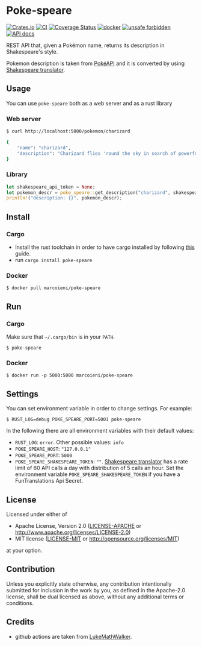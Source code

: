 # Poke-speare

[![Crates.io](https://img.shields.io/crates/v/poke-speare.svg)](https://crates.io/crates/poke-speare)
[![CI](https://github.com/MarcoIeni/poke-speare/workflows/General/badge.svg)](https://github.com/MarcoIeni/poke-speare/actions)
[![Coverage Status](https://coveralls.io/repos/github/MarcoIeni/poke-speare/badge.svg?branch=master)](https://coveralls.io/github/MarcoIeni/poke-speare?branch=master)
[![docker](https://img.shields.io/docker/cloud/build/marcoieni/poke-speare.svg)](https://hub.docker.com/r/marcoieni/poke-speare/builds)
[![unsafe forbidden](https://img.shields.io/badge/unsafe-forbidden-success.svg)](https://github.com/rust-secure-code/safety-dance/)
[![API docs](http://validator.swagger.io/validator?url=https://raw.githubusercontent.com/MarcoIeni/poke-speare/gh-pages/swagger.yaml)](https://marcoieni.github.io/poke-speare/)

REST API that, given a Pokémon name, returns its description in Shakespeare's
style.

Pokemon description is taken from [PokéAPI](https://pokeapi.co/) and it is converted
by using [Shakespeare translator](https://funtranslations.com/api/shakespeare).

## Usage

You can use `poke-speare` both as a web server and as a rust library

### Web server

```sh
$ curl http://localhost:5000/pokemon/charizard

{
    "name": "charizard",
    "description": "Charizard flies 'round the sky in search of powerful opponents."
}

```

### Library

```rust
let shakespeare_api_token = None;
let pokemon_descr = poke_speare::get_description("charizard", shakespeare_api_token).await;
println!("description: {}", pokemon_descr);
```

## Install

### Cargo

- Install the rust toolchain in order to have cargo installed by following
  [this](https://www.rust-lang.org/tools/install) guide.
- run `cargo install poke-speare`

### Docker

```
$ docker pull marcoieni/poke-speare
```

## Run

### Cargo

Make sure that `~/.cargo/bin` is in your `PATH`.

```
$ poke-speare
```

### Docker
```
$ docker run -p 5000:5000 marcoieni/poke-speare
```

## Settings

You can set environment variable in order to change settings. For example:
```
$ RUST_LOG=debug POKE_SPEARE_PORT=5001 poke-speare
```

In the following there are all environment variables with their default values:
- `RUST_LOG`: `error`. Other possible values: `info`
- `POKE_SPEARE_HOST`: `"127.0.0.1"`
- `POKE_SPEARE_PORT`: `5000`
- `POKE_SPEARE_SHAKESPEARE_TOKEN`: `""`.
  [Shakespeare translator](https://funtranslations.com/api/shakespeare)
  has a rate limit of 60 API calls a day with distribution of 5 calls an hour.
  Set the environment variable `POKE_SPEARE_SHAKESPEARE_TOKEN` if you have a
  FunTranslations Api Secret.

## License

Licensed under either of

 * Apache License, Version 2.0
   ([LICENSE-APACHE](LICENSE-APACHE) or http://www.apache.org/licenses/LICENSE-2.0)
 * MIT license
   ([LICENSE-MIT](LICENSE-MIT) or http://opensource.org/licenses/MIT)

at your option.

## Contribution

Unless you explicitly state otherwise, any contribution intentionally submitted
for inclusion in the work by you, as defined in the Apache-2.0 license, shall be
dual licensed as above, without any additional terms or conditions.

## Credits

- github actions are taken from [LukeMathWalker](https://gist.github.com/LukeMathWalker/5ae1107432ce283310c3e601fac915f3).

